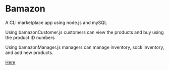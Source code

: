 # Bamazon

A CLI marketplace app using node.js and mySQL

Using bamazonCustomer.js customers can view the products and buy using the product ID numbers

Using bamazonManager.js managers can manage inventory, sock inventory, and add new products.

[Here](./videos/bamazonCustomer.js)




